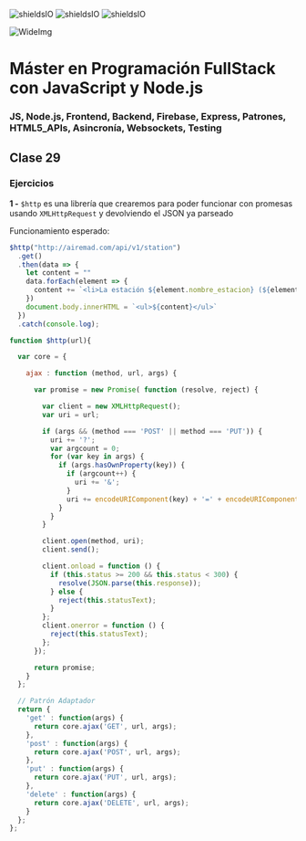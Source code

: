 ![shieldsIO](https://img.shields.io/github/issues/Fictizia/Master-en-programacion-fullstack-con-JavaScript-y-Node.js_ed2.svg)
![shieldsIO](https://img.shields.io/github/forks/Fictizia/Master-en-programacion-fullstack-con-JavaScript-y-Node.js_ed2.svg)
![shieldsIO](https://img.shields.io/github/stars/Fictizia/Master-en-programacion-fullstack-con-JavaScript-y-Node.js_ed2.svg)

![WideImg](http://fictizia.com/img/github/Fictizia-plan-estudios-github.jpg)

# Máster en Programación FullStack con JavaScript y Node.js
### JS, Node.js, Frontend, Backend, Firebase, Express, Patrones, HTML5_APIs, Asincronía, Websockets, Testing

## Clase 29

### Ejercicios

**1 -** `$http` es una librería que crearemos para poder funcionar con promesas usando `XMLHttpRequest` y devolviendo el JSON ya parseado

Funcionamiento esperado:
```javascript
$http("http://airemad.com/api/v1/station")
  .get()
  .then(data => {
    let content = ""
    data.forEach(element => {
      content += `<li>La estación ${element.nombre_estacion} (${element.id}) está en ${element.direccion}</li>`
    })
    document.body.innerHTML = `<ul>${content}</ul>` 
  })
  .catch(console.log);
```

```javascript
function $http(url){

  var core = {

    ajax : function (method, url, args) {

      var promise = new Promise( function (resolve, reject) {

        var client = new XMLHttpRequest();
        var uri = url;

        if (args && (method === 'POST' || method === 'PUT')) {
          uri += '?';
          var argcount = 0;
          for (var key in args) {
            if (args.hasOwnProperty(key)) {
              if (argcount++) {
                uri += '&';
              }
              uri += encodeURIComponent(key) + '=' + encodeURIComponent(args[key]);
            }
          }
        }

        client.open(method, uri);
        client.send();

        client.onload = function () {
          if (this.status >= 200 && this.status < 300) {
            resolve(JSON.parse(this.response));
          } else {
            reject(this.statusText);
          }
        };
        client.onerror = function () {
          reject(this.statusText);
        };
      });

      return promise;
    }
  };

  // Patrón Adaptador
  return {
    'get' : function(args) {
      return core.ajax('GET', url, args);
    },
    'post' : function(args) {
      return core.ajax('POST', url, args);
    },
    'put' : function(args) {
      return core.ajax('PUT', url, args);
    },
    'delete' : function(args) {
      return core.ajax('DELETE', url, args);
    }
  };
};
```
